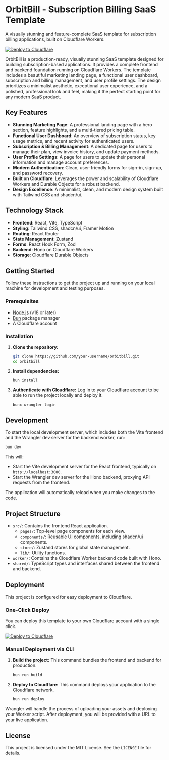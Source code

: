 # OrbitBill - Subscription Billing SaaS Template

A visually stunning and feature-complete SaaS template for subscription billing applications, built on Cloudflare Workers.

[![Deploy to Cloudflare](https://deploy.workers.cloudflare.com/button)](https://deploy.workers.cloudflare.com/?url=https://github.com/mittt777/generated-app-20250929-024816)

OrbitBill is a production-ready, visually stunning SaaS template designed for building subscription-based applications. It provides a complete frontend and backend foundation running on Cloudflare Workers. The template includes a beautiful marketing landing page, a functional user dashboard, subscription and billing management, and user profile settings. The design prioritizes a minimalist aesthetic, exceptional user experience, and a polished, professional look and feel, making it the perfect starting point for any modern SaaS product.

## Key Features

-   **Stunning Marketing Page**: A professional landing page with a hero section, feature highlights, and a multi-tiered pricing table.
-   **Functional User Dashboard**: An overview of subscription status, key usage metrics, and recent activity for authenticated users.
-   **Subscription & Billing Management**: A dedicated page for users to manage their plan, view invoice history, and update payment methods.
-   **User Profile Settings**: A page for users to update their personal information and manage account preferences.
-   **Modern Authentication**: Clean, user-friendly forms for sign-in, sign-up, and password recovery.
-   **Built on Cloudflare**: Leverages the power and scalability of Cloudflare Workers and Durable Objects for a robust backend.
-   **Design Excellence**: A minimalist, clean, and modern design system built with Tailwind CSS and shadcn/ui.

## Technology Stack

-   **Frontend**: React, Vite, TypeScript
-   **Styling**: Tailwind CSS, shadcn/ui, Framer Motion
-   **Routing**: React Router
-   **State Management**: Zustand
-   **Forms**: React Hook Form, Zod
-   **Backend**: Hono on Cloudflare Workers
-   **Storage**: Cloudflare Durable Objects

## Getting Started

Follow these instructions to get the project up and running on your local machine for development and testing purposes.

### Prerequisites

-   [Node.js](https://nodejs.org/en/) (v18 or later)
-   [Bun](https://bun.sh/) package manager
-   A Cloudflare account

### Installation

1.  **Clone the repository:**
    ```bash
    git clone https://github.com/your-username/orbitbill.git
    cd orbitbill
    ```

2.  **Install dependencies:**
    ```bash
    bun install
    ```

3.  **Authenticate with Cloudflare:**
    Log in to your Cloudflare account to be able to run the project locally and deploy it.
    ```bash
    bunx wrangler login
    ```

## Development

To start the local development server, which includes both the Vite frontend and the Wrangler dev server for the backend worker, run:

```bash
bun dev
```

This will:
-   Start the Vite development server for the React frontend, typically on `http://localhost:3000`.
-   Start the Wrangler dev server for the Hono backend, proxying API requests from the frontend.

The application will automatically reload when you make changes to the code.

## Project Structure

-   `src/`: Contains the frontend React application.
    -   `pages/`: Top-level page components for each view.
    -   `components/`: Reusable UI components, including shadcn/ui components.
    -   `store/`: Zustand stores for global state management.
    -   `lib/`: Utility functions.
-   `worker/`: Contains the Cloudflare Worker backend code built with Hono.
-   `shared/`: TypeScript types and interfaces shared between the frontend and backend.

## Deployment

This project is configured for easy deployment to Cloudflare.

### One-Click Deploy

You can deploy this template to your own Cloudflare account with a single click.

[![Deploy to Cloudflare](https://deploy.workers.cloudflare.com/button)](https://deploy.workers.cloudflare.com/?url=https://github.com/mittt777/generated-app-20250929-024816)

### Manual Deployment via CLI

1.  **Build the project:**
    This command bundles the frontend and backend for production.
    ```bash
    bun run build
    ```

2.  **Deploy to Cloudflare:**
    This command deploys your application to the Cloudflare network.
    ```bash
    bun run deploy
    ```

Wrangler will handle the process of uploading your assets and deploying your Worker script. After deployment, you will be provided with a URL to your live application.

## License

This project is licensed under the MIT License. See the `LICENSE` file for details.
